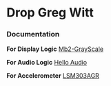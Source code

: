 # Drop Greg Witt

### Documentation

**For Display Logic**
[Mb2-GrayScale](https://github.com/pdx-cs-rust-embedded/mb2-grayscale)

**For Audio Logic**
[Hello Audio](https://github.com/pdx-cs-rust-embedded/hello-audio)

**For Accelerometer**
[LSM303AGR](https://crates.io/crates/lsm303agr)